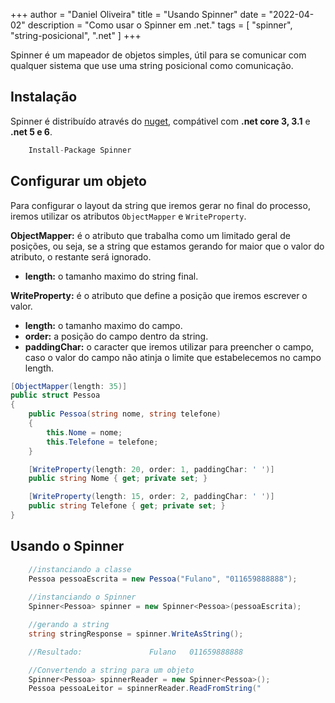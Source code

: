 +++
author = "Daniel Oliveira"
title = "Usando Spinner"
date = "2022-04-02"
description = "Como usar o Spinner em .net."
tags = [
    "spinner",
    "string-posicional",
    ".net"
]
+++

Spinner é um mapeador de objetos simples, útil para se comunicar com qualquer sistema que use uma string posicional como comunicação.

## Instalação

Spinner é distribuído através do [nuget](https://www.nuget.org/packages/Spinner/), compátivel com **.net core 3, 3.1** e **.net 5 e 6**.

``` csharp
    Install-Package Spinner
```

## Configurar um objeto

Para configurar o layout da string que iremos gerar no final do processo, iremos utilizar os atributos `ObjectMapper` e `WriteProperty`.

**ObjectMapper:** é o atributo que trabalha como um limitado geral de posições, ou seja, se a string que estamos gerando for maior que o valor do atributo, o restante será ignorado.

- **length:** o tamanho maximo do string final.

**WriteProperty:** é o atributo que define a posição que iremos escrever o valor.

- **length:** o tamanho maximo do campo.
- **order:** a posição do campo dentro da string.
- **paddingChar:** o caracter que iremos utilizar para preencher o campo, caso o valor do campo não atinja o limite que estabelecemos no campo length.

``` csharp
[ObjectMapper(length: 35)]
public struct Pessoa
{
    public Pessoa(string nome, string telefone)
    {
        this.Nome = nome;
        this.Telefone = telefone;
    }

    [WriteProperty(length: 20, order: 1, paddingChar: ' ')]
    public string Nome { get; private set; }

    [WriteProperty(length: 15, order: 2, paddingChar: ' ')]
    public string Telefone { get; private set; }
}
```

## Usando o Spinner

``` csharp
    //instanciando a classe
    Pessoa pessoaEscrita = new Pessoa("Fulano", "011659888888");
    
    //instanciando o Spinner
    Spinner<Pessoa> spinner = new Spinner<Pessoa>(pessoaEscrita);

    //gerando a string
    string stringResponse = spinner.WriteAsString();

    //Resultado:               Fulano   011659888888

    //Convertendo a string para um objeto
    Spinner<Pessoa> spinnerReader = new Spinner<Pessoa>();
    Pessoa pessoaLeitor = spinnerReader.ReadFromString("               Fulano   011659888888");
```
